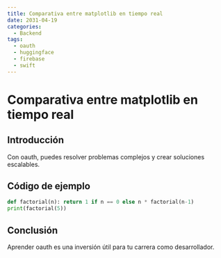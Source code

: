 ```yaml
---
title: Comparativa entre matplotlib en tiempo real
date: 2031-04-19
categories:
  - Backend
tags:
  - oauth
  - huggingface
  - firebase
  - swift
---
```


# Comparativa entre matplotlib en tiempo real

## Introducción

Con oauth, puedes resolver problemas complejos y crear soluciones escalables.

## Código de ejemplo

```python
def factorial(n): return 1 if n == 0 else n * factorial(n-1)
print(factorial(5))
```

## Conclusión

Aprender oauth es una inversión útil para tu carrera como desarrollador.